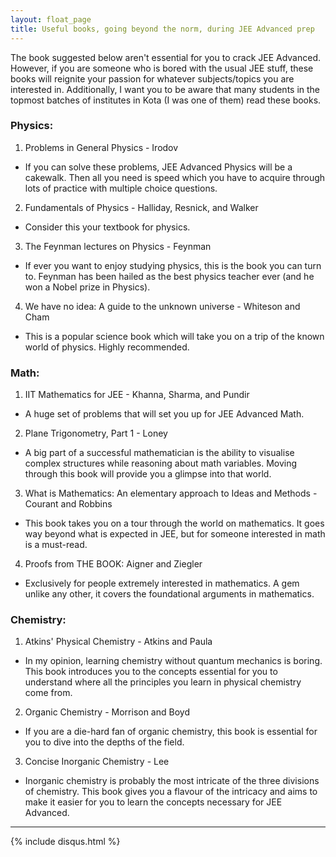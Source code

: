 ```yaml
---
layout: float_page
title: Useful books, going beyond the norm, during JEE Advanced prep
---
```


The book suggested below aren't essential for you to crack JEE Advanced. However, if you are someone who is bored with the usual JEE stuff, these books will reignite your passion for whatever subjects/topics you are interested in. Additionally, I want you to be aware that many students in the topmost batches of institutes in Kota (I was one of them) read these books.

### Physics:
1. Problems in General Physics - Irodov
  - If you can solve these problems, JEE Advanced Physics will be a cakewalk. Then all you need is speed which you have to acquire through lots of practice with multiple choice questions.
2. Fundamentals of Physics - Halliday, Resnick, and Walker
  - Consider this your textbook for physics.
3. The Feynman lectures on Physics - Feynman
  - If ever you want to enjoy studying physics, this is the book you can turn to. Feynman has been hailed as the best physics teacher ever (and he won a Nobel prize in Physics).
4. We have no idea: A guide to the unknown universe - Whiteson and Cham
  - This is a popular science book which will take you on a trip of the known world of physics. Highly recommended.

### Math:
1. IIT Mathematics for JEE - Khanna, Sharma, and Pundir
  - A huge set of problems that will set you up for JEE Advanced Math.
2. Plane Trigonometry, Part 1 - Loney
  - A big part of a successful mathematician is the ability to visualise complex structures while reasoning about math variables. Moving through this book will provide you a glimpse into that world.
3. What is Mathematics: An elementary approach to Ideas and Methods - Courant and Robbins
  - This book takes you on a tour through the world on mathematics. It goes way beyond what is expected in JEE, but for someone interested in math is a must-read.
4. Proofs from THE BOOK: Aigner and Ziegler
  - Exclusively for people extremely interested in mathematics. A gem unlike any other, it covers the foundational arguments in mathematics.

### Chemistry:
1. Atkins' Physical Chemistry - Atkins and Paula
  - In my opinion, learning chemistry without quantum mechanics is boring. This book introduces you to the concepts essential for you to understand where all the principles you learn in physical chemistry come from.
2. Organic Chemistry - Morrison and Boyd
  - If you are a die-hard fan of organic chemistry, this book is essential for you to dive into the depths of the field.
3. Concise Inorganic Chemistry - Lee
  - Inorganic chemistry is probably the most intricate of the three divisions of chemistry. This book gives you a flavour of the intricacy and aims to make it easier for you to learn the concepts necessary for JEE Advanced.

<hr>

{% include  disqus.html %}
